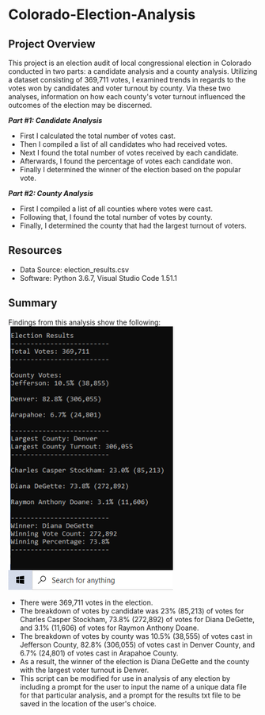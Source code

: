 # Colorado-Election-Analysis

## Project Overview

This project is an election audit of local congressional election in Colorado conducted in two parts: a candidate analysis and a county analysis. Utilizing a dataset consisting of 369,711 votes, I examined trends in regards to the votes won by candidates and voter turnout by county. Via these two analyses, information on how each county's voter turnout influenced the outcomes of the election may be discerned.    

***Part #1: Candidate Analysis***
 - First I calculated the total number of votes cast. 
 - Then I compiled a list of all candidates who had received votes.
 - Next I found the total number of votes received by each candidate. 
 - Afterwards, I found the percentage of votes each candidate won.
 - Finally I determined the winner of the election based on the popular vote.

***Part #2: County Analysis***
 - First I compiled a list of all counties where votes were cast.
 - Following that, I found the total number of votes by county. 
 - Finally, I determined the county that had the largest turnout of voters. 

## Resources
- Data Source: election_results.csv
- Software: Python 3.6.7, Visual Studio Code 1.51.1

## Summary

Findings from this analysis show the following:
![image1](analysis/results_table.png?raw=true "Title")

 - There were 369,711 votes in the election. 
 - The breakdown of votes by candidate was 23% (85,213) of votes for Charles Casper Stockham, 73.8% (272,892) of votes for Diana DeGette, and 3.1% (11,606) of votes for Raymon Anthony Doane.
 - The breakdown of votes by county was 10.5% (38,555) of votes cast in Jefferson County, 82.8% (306,055) of votes cast in Denver County, and 6.7% (24,801) of votes cast in Arapahoe County.     
- As a result, the winner of the election is Diana DeGette and the county with the largest voter turnout is Denver.
- This script can be modified for use in analysis of any election by including a prompt for the user to input the name of a unique data file for that particular analysis, and a prompt for the results txt file to be saved in the location of the user's choice.  
